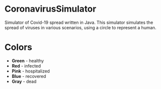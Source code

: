 # CoronavirusSimulator
Simulator of Covid-19 spread written in Java.
This simulator simulates the spread of viruses in various scenarios, using a circle to represent a human. 

# Colors
* **Green** - healthy
* **Red** - infected
* **Pink** - hospitalized
* **Blue** - recovered
* **Gray** - dead
